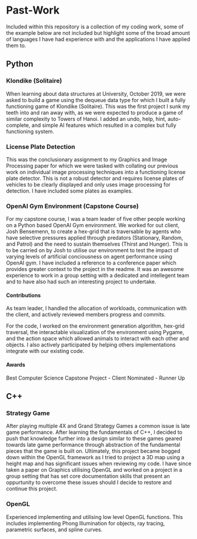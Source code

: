 # Past-Work
Included within this repository is a collection of my coding work, some of the example below are not included but highlight some of the broad amount of languages I have had experience with and the applications I have applied them to.

## Python
### Klondike (Solitaire)
When learning about data structures at University, October 2019, we were asked to build a game using the dequeue data type for which I built a fully functioning game of Klondike (Solitaire). This was the first project I sunk my teeth into and ran away with, as we were expected to produce a game of similar complexity to Towers of Hanoi. I added an undo, help, hint, auto-complete, and simple AI features which resulted in a complex but fully functioning system.

### License Plate Detection
This was the conclusionary assignment to my Graphics and Image Processing paper for which we were tasked with collating our previous work on individual image processing techniques into a functioning license plate detector. This is not a robust detector and requires license plates of vehicles to be clearly displayed and only uses image processing for detection. I have included some plates as examples.

### OpenAI Gym Environment (Capstone Course)
For my capstone course, I was a team leader of five other people working on a Python based OpenAI Gym environment. We worked for out client, Josh Bensemenn, to create a hex-grid that is traversable by agents who have selective pressures applied through predators (Stationary, Random, and Patrol) and the need to sustain themselves (Thirst and Hunger). This is to be carried on by Josh to utilise our environment to test the impact of varying levels of artificial conciousness on agent performance using OpenAI gym. I have included a reference to a conference paper which provides greater context to the project in the readme. It was an awesome experience to work in a group setting with a dedicated and intellegent team and to have also had such an interesting project to undertake.

#### Contributions
As team leader, I handled the allocation of workloads, communication with the client, and actively reviewed members progress and commits. 

For the code, I worked on the environment generation algorithm, hex-grid traversal, the interactable visualization of the environment using Pygame, and the action space which allowed animals to interact with each other and objects. I also actively participated by helping others implementations integrate with our existing code.

#### Awards
Best Computer Science Capstone Project - Client Nominated - Runner Up

## C++
### Strategy Game
After playing multiple 4X and Grand Strategy Games a common issue is late game performance. After learning the fundamentals of C++, I decided to push that knowledge further into a design similar to these games geared towards late game performance through abstraction of the fundamental pieces that the game is built on. Ultimately, this project became bogged down within the OpenGL framework as I tried to project a 3D map using a height map and has significant issues when reviewing my code. I have since taken a paper on Graphics utilising OpenGL and worked on a project in a group setting that has set core documentation skills that present an oppurtunity to overcome these issues should I decide to restore and continue this project.

### OpenGL
Experienced implementing and utilising low level OpenGL functions. This includes implementing Phong Illumination for objects, ray tracing, parametric surfaces, and spline curves.

